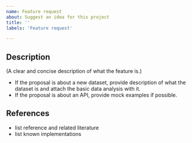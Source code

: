 ```yaml
---
name: Feature request
about: Suggest an idea for this project
title: ''
labels: 'Feature request'

---
```


## Description
(A clear and concise description of what the feature is.)
- If the proposal is about a new dataset, provide description of what the dataset is and 
attach the basic data analysis with it.
- If the proposal is about an API, provide mock examples if possible.

## References
- list reference and related literature
- list known implementations